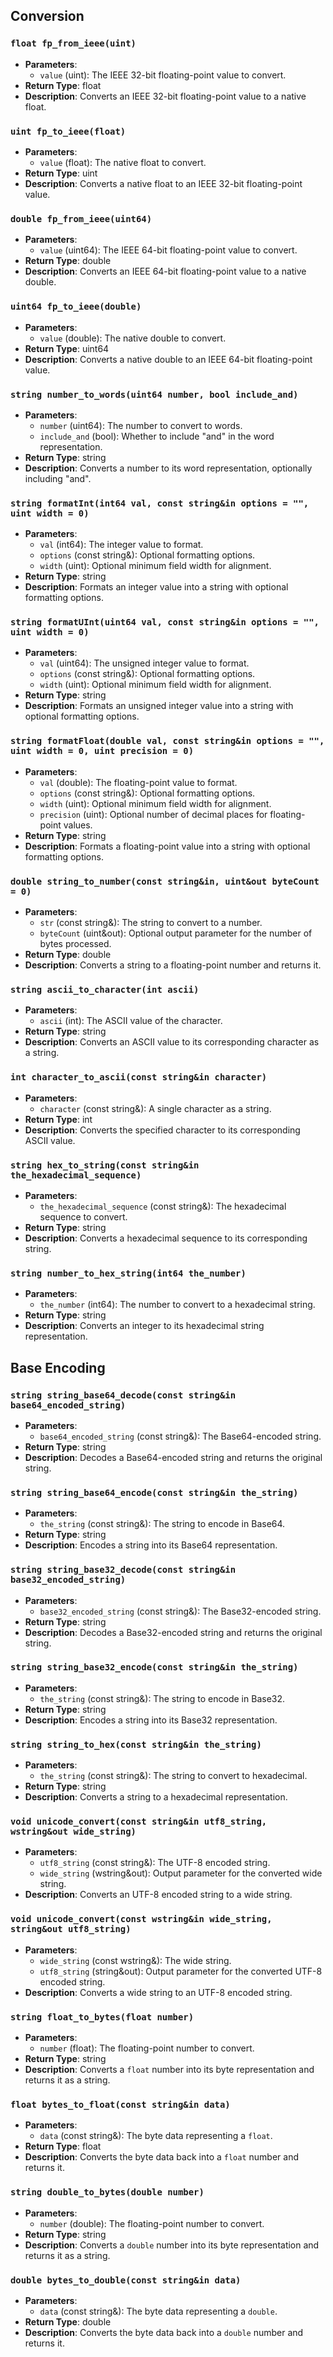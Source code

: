 ## Conversion

### `float fp_from_ieee(uint)`
- **Parameters**:
  - `value` (uint): The IEEE 32-bit floating-point value to convert.
- **Return Type**: float
- **Description**: Converts an IEEE 32-bit floating-point value to a native float.

### `uint fp_to_ieee(float)`
- **Parameters**:
  - `value` (float): The native float to convert.
- **Return Type**: uint
- **Description**: Converts a native float to an IEEE 32-bit floating-point value.

### `double fp_from_ieee(uint64)`
- **Parameters**:
  - `value` (uint64): The IEEE 64-bit floating-point value to convert.
- **Return Type**: double
- **Description**: Converts an IEEE 64-bit floating-point value to a native double.

### `uint64 fp_to_ieee(double)`
- **Parameters**:
  - `value` (double): The native double to convert.
- **Return Type**: uint64
- **Description**: Converts a native double to an IEEE 64-bit floating-point value.

### `string number_to_words(uint64 number, bool include_and)`
- **Parameters**:
  - `number` (uint64): The number to convert to words.
  - `include_and` (bool): Whether to include "and" in the word representation.
- **Return Type**: string
- **Description**: Converts a number to its word representation, optionally including "and".

### `string formatInt(int64 val, const string&in options = "", uint width = 0)`
- **Parameters**:
  - `val` (int64): The integer value to format.
  - `options` (const string&): Optional formatting options.
  - `width` (uint): Optional minimum field width for alignment.
- **Return Type**: string
- **Description**: Formats an integer value into a string with optional formatting options.

### `string formatUInt(uint64 val, const string&in options = "", uint width = 0)`
- **Parameters**:
  - `val` (uint64): The unsigned integer value to format.
  - `options` (const string&): Optional formatting options.
  - `width` (uint): Optional minimum field width for alignment.
- **Return Type**: string
- **Description**: Formats an unsigned integer value into a string with optional formatting options.

### `string formatFloat(double val, const string&in options = "", uint width = 0, uint precision = 0)`
- **Parameters**:
  - `val` (double): The floating-point value to format.
  - `options` (const string&): Optional formatting options.
  - `width` (uint): Optional minimum field width for alignment.
  - `precision` (uint): Optional number of decimal places for floating-point values.
- **Return Type**: string
- **Description**: Formats a floating-point value into a string with optional formatting options.

### `double string_to_number(const string&in, uint&out byteCount = 0)`
- **Parameters**:
  - `str` (const string&): The string to convert to a number.
  - `byteCount` (uint&out): Optional output parameter for the number of bytes processed.
- **Return Type**: double
- **Description**: Converts a string to a floating-point number and returns it.

### `string ascii_to_character(int ascii)`
- **Parameters**:
  - `ascii` (int): The ASCII value of the character.
- **Return Type**: string
- **Description**: Converts an ASCII value to its corresponding character as a string.

### `int character_to_ascii(const string&in character)`
- **Parameters**:
  - `character` (const string&): A single character as a string.
- **Return Type**: int
- **Description**: Converts the specified character to its corresponding ASCII value.

### `string hex_to_string(const string&in the_hexadecimal_sequence)`
- **Parameters**:
  - `the_hexadecimal_sequence` (const string&): The hexadecimal sequence to convert.
- **Return Type**: string
- **Description**: Converts a hexadecimal sequence to its corresponding string.

### `string number_to_hex_string(int64 the_number)`
- **Parameters**:
  - `the_number` (int64): The number to convert to a hexadecimal string.
- **Return Type**: string
- **Description**: Converts an integer to its hexadecimal string representation.

## Base Encoding

### `string string_base64_decode(const string&in base64_encoded_string)`
- **Parameters**:
  - `base64_encoded_string` (const string&): The Base64-encoded string.
- **Return Type**: string
- **Description**: Decodes a Base64-encoded string and returns the original string.

### `string string_base64_encode(const string&in the_string)`
- **Parameters**:
  - `the_string` (const string&): The string to encode in Base64.
- **Return Type**: string
- **Description**: Encodes a string into its Base64 representation.

### `string string_base32_decode(const string&in base32_encoded_string)`
- **Parameters**:
  - `base32_encoded_string` (const string&): The Base32-encoded string.
- **Return Type**: string
- **Description**: Decodes a Base32-encoded string and returns the original string.

### `string string_base32_encode(const string&in the_string)`
- **Parameters**:
  - `the_string` (const string&): The string to encode in Base32.
- **Return Type**: string
- **Description**: Encodes a string into its Base32 representation.

### `string string_to_hex(const string&in the_string)`
- **Parameters**:
  - `the_string` (const string&): The string to convert to hexadecimal.
- **Return Type**: string
- **Description**: Converts a string to a hexadecimal representation.

### `void unicode_convert(const string&in utf8_string, wstring&out wide_string)`
- **Parameters**:
  - `utf8_string` (const string&): The UTF-8 encoded string.
  - `wide_string` (wstring&out): Output parameter for the converted wide string.
- **Description**: Converts an UTF-8 encoded string to a wide string.

### `void unicode_convert(const wstring&in wide_string, string&out utf8_string)`
- **Parameters**:
  - `wide_string` (const wstring&): The wide string.
  - `utf8_string` (string&out): Output parameter for the converted UTF-8 encoded string.
- **Description**: Converts a wide string to an UTF-8 encoded string.

### `string float_to_bytes(float number)`
- **Parameters**:
  - `number` (float): The floating-point number to convert.
- **Return Type**: string
- **Description**: Converts a `float` number into its byte representation and returns it as a string.


### `float bytes_to_float(const string&in data)`
- **Parameters**:
  - `data` (const string&): The byte data representing a `float`.
- **Return Type**: float
- **Description**: Converts the byte data back into a `float` number and returns it.


### `string double_to_bytes(double number)`
- **Parameters**:
  - `number` (double): The floating-point number to convert.
- **Return Type**: string
- **Description**: Converts a `double` number into its byte representation and returns it as a string.


### `double bytes_to_double(const string&in data)`
- **Parameters**:
  - `data` (const string&): The byte data representing a `double`.
- **Return Type**: double
- **Description**: Converts the byte data back into a `double` number and returns it.